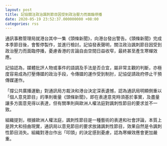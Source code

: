 ```yaml
---
layout: post
title: 記協關注政治諷刺節目因受到政治壓力而面臨停播
date: 2020-05-19 23:52:37.000000000 +08:00
categories: rss
---
```


通訊事務管理局就港台其中一集《頭條新聞》，向港台發出警告。《頭條新聞》完成本季節目後，會暫停製作，並進行檢討。記協發表聲明，關注政治諷刺節目因受到政治壓力而面臨停播，憂慮香港的言論自由空間日益收窄，最終甚至產生寒蟬效應。

記協認為，媒體批評人物或事件的語調及手法是否合宜，屬非常主觀的判斷，亦極度容易成為打壓傳媒的政治手段，令傳媒的運作受到制肘，記協促請政府停止干預傳媒運作。

「撐公共廣播運動」對通訊局方裁決和港台決定深表遺憾，認為通訊局明顯側重以「個人意見節目」的準則衝量《頭條新聞》，即在表達意見時須基於事實，及盡量讓多方面意見得以表達，但有關準則與歐洲人權法庭對諷刺性節目的要求並不一致。

組織提到，根據歐洲人權法庭，諷刺性節目是一種藝術的表達和社會評論，本質上是誇大和扭曲現實，通訊局以意見節目的要求放諸諷刺性節目，效果自然是令諷刺性節目消失。組織對港台作出「叩頭」的決定感到憂慮，認為寒蟬效應會更加嚴重。
